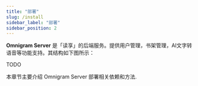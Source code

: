 ```yaml
---
title: "部署"
slug: /install
sidebar_label: "部署"
sidebar_position: 2
---
```


__Omnigram Server__ 是「读享」的后端服务。提供用户管理，书架管理，AI文字转语音等功能支持。其结构如下图所示：

TODO

本章节主要介绍 Omnigram Server 部署相关依赖和方法.
